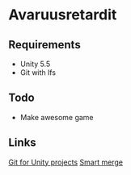 # Avaruusretardit

## Requirements
- Unity 5.5
- Git with lfs


## Todo
- Make awesome game

## Links
[Git for Unity projects](http://en.joysword.com/posts/2016/03/setting_up_github_for_unity_projects/)
[Smart merge](https://gist.github.com/Ikalou/197c414d62f45a1193fd)